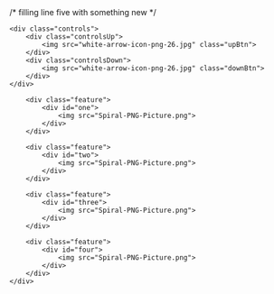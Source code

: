 <html> 
<head>
    <title>Color Wheel</title>
        <link type="text/css" rel="stylesheet" href="wheel.css">
    /* filling line five with something new */
        <meta name="viewport" content="width=device-width,initial-scale=1,maximum-scale=1,user-scalable=0">
        <meta http-equiv="X-UA-Compatible" content="IE=edge,chrome=1">
        <meta name="HandheldFriendly" content="true">    
</head>



<body>

    <div class="controls">
        <div class="controlsUp">
            <img src="white-arrow-icon-png-26.jpg" class="upBtn">
        </div>
        <div class="controlsDown">
            <img src="white-arrow-icon-png-26.jpg" class="downBtn">
        </div>
    </div>  


<div class="information">
    <div id="circle">

        <div class="feature">
            <div id="one">
                <img src="Spiral-PNG-Picture.png">
            </div>
        </div>

        <div class="feature">
            <div id="two">
                <img src="Spiral-PNG-Picture.png">
            </div>
        </div>

        <div class="feature">
            <div id="three">
                <img src="Spiral-PNG-Picture.png">
            </div>
        </div>

        <div class="feature">
            <div id="four">
                <img src="Spiral-PNG-Picture.png">
            </div>
        </div>
    </div>
</div>
 


<script>
    /* circle rotation */
    var circle = document.getElementById("circle");
    var upBtn = document.getElementsByClassName("upBtn");
    var downBtn = document.getElementsByClassName("downBtn");

    var rotateCircle = circle.style.transform;
    var rotateSum = 0;
    var rotateSmall = 0

    /* small circle rotation */
    var one = document.getElementById("one");
    var rotateOne = one.style.transform;

    var two = document.getElementById("two");
    var rotateTwo = two.style.transform;

    var three = document.getElementById("three");
    var rotateThree = three.style.transform;

    var four = document.getElementById("four");
    var rotateFour = four.style.transform;


    

    upBtn[0].onclick = function() {
      rotateSum = rotateSum + (-360); 
      rotateSmall = rotateSmall + (-720);
      circle.style.transform = "rotate(" + rotateSum + "deg)";
      rotateCircle = rotateSum;

      one.style.transform = "rotate(" + rotateSmall + "deg)";
      rotateOne = rotateSmall;

      two.style.transform = "rotate(" + rotateSmall + "deg)";
      rotateTwo = rotateSmall;

      three.style.transform = "rotate(" + rotateSmall + "deg)";
      rotateThree = rotateSmall;

      four.style.transform = "rotate(" + rotateSmall + "deg)";
      rotateFour = rotateSmall;
    }

    downBtn[0].onclick = function() {
        rotateSum = rotateSum + (360); 
      rotateSmall = rotateSmall + (720);
      circle.style.transform = "rotate(" + rotateSum + "deg)";
      rotateCircle = rotateSum;

      one.style.transform = "rotate(" + rotateSmall + "deg)";
      rotateOne = rotateSmall;

      two.style.transform = "rotate(" + rotateSmall + "deg)";
      rotateTwo = rotateSmall;

      three.style.transform = "rotate(" + rotateSmall + "deg)";
      rotateThree = rotateSmall;

      four.style.transform = "rotate(" + rotateSmall + "deg)";
      rotateFour = rotateSmall;
    }


  </script>


</body>
</html>
